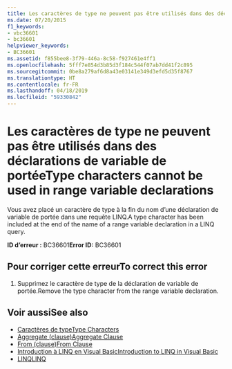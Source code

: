 ```yaml
---
title: Les caractères de type ne peuvent pas être utilisés dans des déclarations de variable de portée
ms.date: 07/20/2015
f1_keywords:
- vbc36601
- bc36601
helpviewer_keywords:
- BC36601
ms.assetid: f855bee8-3f79-446a-8c58-f927461e4ff1
ms.openlocfilehash: 5fff7e854d3b85d3f184c544f07ab7dd41f2c895
ms.sourcegitcommit: 0be8a279af6d8a43e03141e349d3efd5d35f8767
ms.translationtype: HT
ms.contentlocale: fr-FR
ms.lasthandoff: 04/18/2019
ms.locfileid: "59330842"
---
```

# <a name="type-characters-cannot-be-used-in-range-variable-declarations"></a><span data-ttu-id="b5504-102">Les caractères de type ne peuvent pas être utilisés dans des déclarations de variable de portée</span><span class="sxs-lookup"><span data-stu-id="b5504-102">Type characters cannot be used in range variable declarations</span></span>
<span data-ttu-id="b5504-103">Vous avez placé un caractère de type à la fin du nom d’une déclaration de variable de portée dans une requête LINQ.</span><span class="sxs-lookup"><span data-stu-id="b5504-103">A type character has been included at the end of the name of a range variable declaration in a LINQ query.</span></span>  
  
 <span data-ttu-id="b5504-104">**ID d’erreur :** BC36601</span><span class="sxs-lookup"><span data-stu-id="b5504-104">**Error ID:** BC36601</span></span>  
  
## <a name="to-correct-this-error"></a><span data-ttu-id="b5504-105">Pour corriger cette erreur</span><span class="sxs-lookup"><span data-stu-id="b5504-105">To correct this error</span></span>  
  
1. <span data-ttu-id="b5504-106">Supprimez le caractère de type de la déclaration de variable de portée.</span><span class="sxs-lookup"><span data-stu-id="b5504-106">Remove the type character from the range variable declaration.</span></span>  
  
## <a name="see-also"></a><span data-ttu-id="b5504-107">Voir aussi</span><span class="sxs-lookup"><span data-stu-id="b5504-107">See also</span></span>

- [<span data-ttu-id="b5504-108">Caractères de type</span><span class="sxs-lookup"><span data-stu-id="b5504-108">Type Characters</span></span>](../../visual-basic/programming-guide/language-features/data-types/type-characters.md)
- [<span data-ttu-id="b5504-109">Aggregate (clause)</span><span class="sxs-lookup"><span data-stu-id="b5504-109">Aggregate Clause</span></span>](../../visual-basic/language-reference/queries/aggregate-clause.md)
- [<span data-ttu-id="b5504-110">From (clause)</span><span class="sxs-lookup"><span data-stu-id="b5504-110">From Clause</span></span>](../../visual-basic/language-reference/queries/from-clause.md)
- [<span data-ttu-id="b5504-111">Introduction à LINQ en Visual Basic</span><span class="sxs-lookup"><span data-stu-id="b5504-111">Introduction to LINQ in Visual Basic</span></span>](../../visual-basic/programming-guide/language-features/linq/introduction-to-linq.md)
- [<span data-ttu-id="b5504-112">LINQ</span><span class="sxs-lookup"><span data-stu-id="b5504-112">LINQ</span></span>](../../visual-basic/programming-guide/language-features/linq/index.md)
